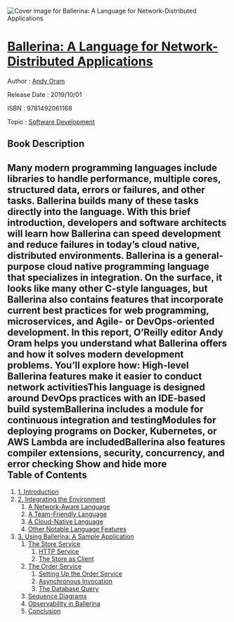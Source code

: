 ![Cover image for Ballerina: A Language for Network-Distributed Applications](https://imgdetail.ebookreading.net/cover/cover/20200215/EB9781492061168.jpg)

[Ballerina: A Language for Network-Distributed Applications](https://ebookreading.net/view/book/Ballerina%3A+A+Language+for+Network-Distributed+Applications-EB9781492061168_1.html "Ballerina: A Language for Network-Distributed Applications")
====================================================================================================================

Author : [Andy Oram](https://ebookreading.net/search/author/Andy+Oram)

Release Date : 2019/10/01

ISBN : 9781492061168

Topic : [Software Development](https://ebookreading.net/search/category/software-development)

Book Description
-----------------

 Many modern programming languages include libraries to handle performance, multiple cores, structured data, errors or failures, and other tasks. Ballerina builds many of these tasks directly into the language. With this brief introduction, developers and software architects will learn how Ballerina can speed development and reduce failures in today’s cloud native, distributed environments.
Ballerina is a general-purpose cloud native programming language that specializes in integration. On the surface, it looks like many other C-style languages, but Ballerina also contains features that incorporate current best practices for web programming, microservices, and Agile- or DevOps-oriented development. In this report, O’Reilly editor Andy Oram helps you understand what Ballerina offers and how it solves modern development problems.
You’ll explore how:
High-level Ballerina features make it easier to conduct network activitiesThis language is designed around DevOps practices with an IDE-based build systemBallerina includes a module for continuous integration and testingModules for deploying programs on Docker, Kubernetes, or AWS Lambda are includedBallerina also features compiler extensions, security, concurrency, and error checking        Show and hide more                
Table of Contents
-----------------

1. [1. Introduction](https://ebookreading.net/view/book/Ballerina%3A+A+Language+for+Network-Distributed+Applications-EB9781492061168_4.html#ballerina)
1. [2. Integrating the Environment](https://ebookreading.net/view/book/Ballerina%3A+A+Language+for+Network-Distributed+Applications-EB9781492061168_5.html#integrating)
    1. [A Network-Aware Language](https://ebookreading.net/view/book/Ballerina%3A+A+Language+for+Network-Distributed+Applications-EB9781492061168_5.html#network-aware)
    1. [A Team-Friendly Language](https://ebookreading.net/view/book/Ballerina%3A+A+Language+for+Network-Distributed+Applications-EB9781492061168_5.html#idm46310630538136)
    1. [A Cloud-Native Language](https://ebookreading.net/view/book/Ballerina%3A+A+Language+for+Network-Distributed+Applications-EB9781492061168_5.html#cloud_native)
    1. [Other Notable Language Features](https://ebookreading.net/view/book/Ballerina%3A+A+Language+for+Network-Distributed+Applications-EB9781492061168_5.html#features)
1. [3. Using Ballerina: A Sample Application](https://ebookreading.net/view/book/Ballerina%3A+A+Language+for+Network-Distributed+Applications-EB9781492061168_6.html#sample_application)
    1. [The Store Service](https://ebookreading.net/view/book/Ballerina%3A+A+Language+for+Network-Distributed+Applications-EB9781492061168_6.html#store_service)
        1. [HTTP Service](https://ebookreading.net/view/book/Ballerina%3A+A+Language+for+Network-Distributed+Applications-EB9781492061168_6.html#idm46310629656616)
        1. [The Store as Client](https://ebookreading.net/view/book/Ballerina%3A+A+Language+for+Network-Distributed+Applications-EB9781492061168_6.html#idm46310629656120)
    1. [The Order Service](https://ebookreading.net/view/book/Ballerina%3A+A+Language+for+Network-Distributed+Applications-EB9781492061168_6.html#idm46310630657032)
        1. [Setting Up the Order Service](https://ebookreading.net/view/book/Ballerina%3A+A+Language+for+Network-Distributed+Applications-EB9781492061168_6.html#idm46310628665240)
        1. [Asynchronous Invocation](https://ebookreading.net/view/book/Ballerina%3A+A+Language+for+Network-Distributed+Applications-EB9781492061168_6.html#idm46310628572840)
        1. [The Database Query](https://ebookreading.net/view/book/Ballerina%3A+A+Language+for+Network-Distributed+Applications-EB9781492061168_6.html#idm46310628569288)
    1. [Sequence Diagrams](https://ebookreading.net/view/book/Ballerina%3A+A+Language+for+Network-Distributed+Applications-EB9781492061168_6.html#sequence)
    1. [Observability in Ballerina](https://ebookreading.net/view/book/Ballerina%3A+A+Language+for+Network-Distributed+Applications-EB9781492061168_6.html#observability)
    1. [Conclusion](https://ebookreading.net/view/book/Ballerina%3A+A+Language+for+Network-Distributed+Applications-EB9781492061168_6.html#idm46310628093208)

